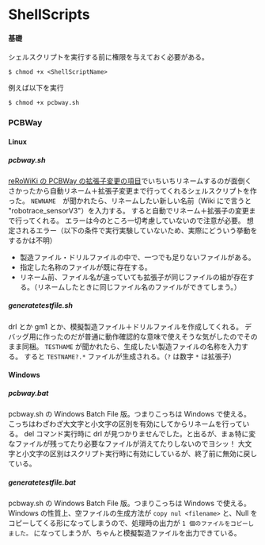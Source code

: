 # ShellScripts

#### 基礎
シェルスクリプトを実行する前に権限を与えておく必要がある。
```
$ chmod +x <ShellScriptName>
```
例えば以下を実行
```
$ chmod +x pcbway.sh
```

### PCBWay
#### Linux
##### pcbway.sh
[reRoWiKi の PCBWay の拡張子変更の項目](https://wiki.rero.tiryoh.com/shopping/how-to-buy/PCBWay#拡張子の変更)でいちいちリネームするのが面倒くさかったから自動リネーム＋拡張子変更まで行ってくれるシェルスクリプトを作った。
```NEWNAME```　が聞かれたら、リネームしたい新しい名前（Wiki にで言うと "robotrace_sensorV3"）を入力する。
すると自動でリネーム＋拡張子の変更まで行ってくれる。
エラーは今のところ一切考慮していないので注意が必要。
想定されるエラー（以下の条件で実行実験していないため、実際にどういう挙動をするかは不明）
- 製造ファイル・ドリルファイルの中で、一つでも足りないファイルがある。
- 指定した名称のファイルが既に存在する。
- リネーム前、ファイル名が違っていても拡張子が同じファイルの組が存在する。（リネームしたときに同じファイル名のファイルができてしまう。）

##### generatetestfile.sh
drl とか gm1 とか、模擬製造ファイル＋ドリルファイルを作成してくれる。
デバッグ用に作ったのだが普通に動作確認的な意味で使えそうな気がしたのでそのまま同梱。
```TESTHAME``` が聞かれたら、生成したい製造ファイルの名称を入力する。
すると ```TESTNAME?.*``` ファイルが生成される。（```?``` は数字 ```*``` は拡張子）

#### Windows
##### pcbway.bat
pcbway.sh の Windows Batch File 版。つまりこっちは Windows で使える。
こっちはわざわざ大文字と小文字の区別を有効にしてからリネームを行っている。
del コマンド実行時に drl が見つかりませんでした。と出るが、まぁ特に変なファイルが残ってたり必要なファイルが消えてたりしないのでヨシッ！
大文字と小文字の区別はスクリプト実行時に有効にしているが、終了前に無効に戻している。

##### generatetestfile.bat
pcbway.sh の Windows Batch File 版。つまりこっちは Windows で使える。
Windows の性質上、空ファイルの生成方法が ```copy nul <filename>``` と、Null をコピーしてくる形になってしまうので、処理時の出力が ```1 個のファイルをコピーしました。``` になってしまうが、ちゃんと模擬製造ファイルを出力できている。
